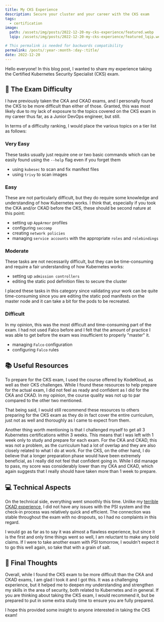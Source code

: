 ```yaml
---
title: My CKS Experience
description: Secure your cluster and your career with the CKS exam
tags:
  - certification
image:
  path: /assets/img/posts/2022-12-20-my-cks-experience/featured.webp
  lqip: /assets/img/posts/2022-12-20-my-cks-experience/featured_lqip.webp

# This permalink is needed for backwards compatibility
permalink: /posts/:year-:month-:day-:title/
date: 2022-12-20
---
```


Hello everyone! In this blog post, I wanted to share my experience taking the Certified Kubernetes Security Specialist (CKS) exam.

## 📝 The Exam Difficulty

I have previously taken the CKA and CKAD exams, and I personally found the CKS to be more difficult than either of those. Granted, this was most likely due to my lack of exposure to the topics covered on the CKS exam in my career thus far, as a Junior DevOps engineer, but still.

In terms of a difficulty ranking, I would place the various topics on a tier list as follows:

### Very Easy

These tasks usually just require one or two basic commands which can be easily found using the `--help` flag even if you forget them

- using `kubesec` to scan and fix manifest files
- using `trivy` to scan images

### Easy

These are not particularly difficult, but they do require some knowledge and understanding of how Kubernetes works. I think that, especially if you took the CKA and/or CKAD before the CKS, these should be second nature at this point:

- setting up `AppArmor` profiles
- configuring `seccomp`
- creating `network policies`
- managing `service accounts` with the appropriate `roles` and `rolebindings`

### Moderate

These tasks are not necessarily difficult, but they can be time-consuming and require a fair understanding of how Kubernetes works:

- setting up `admission controllers`
- editing the static pod definition files to secure the cluster

I placed these tasks in this category since validating your work can be quite time-consuming since you are editing the static pod manifests on the master node and it can take a bit for the pods to be recreated.

### Difficult

In my opinion, this was the most difficult and time-consuming part of the exam. I had not used Falco before and I felt that the amount of practice I was able to get before the exam was insufficient to properly "master" it.

- managing `Falco` configuration
- configuring `Falco` rules

## 📚 Useful Resources

To prepare for the CKS exam, I used the course offered by KodeKloud, as well as their CKS challenges. While I found these resources to help prepare for the actual exam, I did not feel as ready and confident as I did for the CKA and CKAD. In my opinion, the course quality was not up to par compared to the other two mentioned.

That being said, I would still recommend these resources to others preparing for the CKS exam as they do in fact cover the entire curriculum, just not as well and thoroughly as I came to expect from them.

Another thing worth mentioning is that I challenged myself to get all 3 Kubernetes certifications within 3 weeks. This means that I was left with 1 week only to study and prepare for each exam. For the CKA and CKAD, this was not a problem, as the curriculum had a lot of overlap and they are also closely related to what I do at work. For the CKS, on the other hand, I do believe that a longer preparation phase would have been extremely beneficial, as I really did not feel that confident going in. While I did manage to pass, my score was considerably lower than my CKA and CKAD, which again suggests that I really should have taken more than 1 week to prepare.

## 💻 Technical Aspects

On the technical side, everything went smoothly this time. Unlike my [terrible CKAD experience](https://mirceanton.com/posts/2022-12-13-my-ckad-experience/), I did not have any issues with the PSI system and the check-in process was relatively quick and efficient. The connection was stable throughout the exam with no dropouts, so I had no complaints in this regard.

I would go as far as to say it was almost a flawless experience, but since it is the first and only time things went so well, I am reluctant to make any bold claims. If I were to take another exam with PSI tomorrow, I wouldn't expect it to go this well again, so take that with a grain of salt.

## 💭 Final Thoughts

Overall, while I found the CKS exam to be more difficult than the CKA and CKAD exams, I am glad I took it and I got this. It was a challenging experience, but it helped me to deepen my understanding and strengthen my skills in the area of security, both related to Kubernetes and in general. If you are thinking about taking the CKS exam, I would recommend it, but be prepared to put in some extra study time to ensure you are fully prepared.

I hope this provided some insight to anyone interested in taking the CKS exam!
